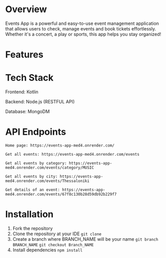 # Overview
Events App is a powerful and easy-to-use event management application that allows users to check, manage events and book tickets effortlessly. Whether it's a concert, a play or sports, this app helps you stay organized!

# Features

# Tech Stack
Frontend: Kotlin

Backend: Node.js (RESTFUL API)

Database: MongoDM

# API Endpoints
```Home page: https://events-app-med4.onrender.com/```

```Get all events: https://events-app-med4.onrender.com/events```

```Get all events by category: https://events-app-med4.onrender.com/events/category/MUSIC```

```Get all events by city: https://events-app-med4.onrender.com/events/Thessaloniki```

```Get details of an event: https://events-app-med4.onrender.com/events/67f8c130b28d59db92b229f7```

# Installation
1. Fork the repository
2. Clone the repository at your IDE ``` git clone ```
3. Create a branch where BRANCH_NAME will be your name ```git branch BRANCH_NAME``` ```git checkout Branch_NAME```
4. Install dependencies ```npm install```
